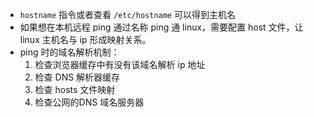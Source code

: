 + `hostname` 指令或者查看 `/etc/hostname` 可以得到主机名
+ 如果想在本机远程 ping 通过名称 ping 通 linux，需要配置 host 文件，让 linux 主机名与 ip 形成映射关系。
+ ping 时的域名解析机制：
  1. 检查浏览器缓存中有没有该域名解析 ip 地址
  2. 检查 DNS 解析器缓存
  3. 检查 hosts 文件映射
  4. 检查公网的DNS 域名服务器